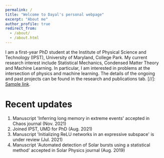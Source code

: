 ```yaml
---
permalink: /
title: "Welcome to Dayal's personal webpage"
excerpt: "About me"
author_profile: true
redirect_from: 
  - /about/
  - /about.html
---
```


I am a first-year PhD student at the Institute of Physical Science and Technology (IPST), University of Maryland, College Park. My current research interest include Statistical Mechanics, Condensed Matter Theory and Machine Learning. In particular, I am interested in problems at the intersection of physics and machine learning. The details of the ongoing and past projects can be found in the research and publications tab. 
[//]: [Sample link](https://arxiv.org/pdf/2103.12499.pdf).

Recent updates
======
1. Manuscript 'Inferring long memory in extreme events' accepted in Chaos journal (Nov. 2021)
2. Joined IPST, UMD for PhD (Aug. 2021)
3. Manuscript 'Initializing ReLU networks in an expressive subspace' is under review (Jul. 2021)
4. Manuscript 'Automated detection of Solar bursts using a statistical method' accepted in Solar Physics journal (Aug. 2019)
